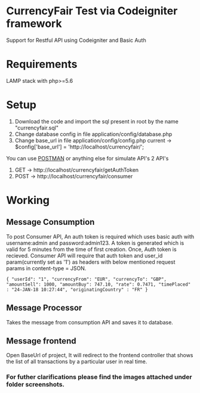 # CurrencyFair Test via Codeigniter framework

Support for Restful API using Codeigniter and Basic Auth

# Requirements
LAMP stack with php>=5.6

# Setup
1) Download the code and import the sql present in root by the name "currencyfair.sql"
2) Change database config in file application/config/database.php
3) Change base_url in file application/config/config.php
current -> $config['base_url'] = 'http://localhost/currencyfair/';


You can use [POSTMAN](https://www.getpostman.com/) or anything else for simulate API's
2 API's
1) GET -> http://localhost/currencyfair/getAuthToken
2) POST -> http://localhost/currencyfair/consumer

# Working
## Message Consumption
To post Consumer API, An auth token is required which uses basic auth with username:admin and password:admin123.
A token is generated which is valid for 5 minutes from the time of first creation.
Once, Auth token is recieved. Consumer API will require that auth token and user_id param(currently set as '1') as headers with below mentioned request params in content-type = JSON.

 `{
"userId": "1",
"currencyFrom": "EUR",
"currencyTo": "GBP",
"amountSell": 1000,
"amountBuy": 747.10,
"rate": 0.7471,
"timePlaced" : "24-JAN-18 10:27:44",
"originatingCountry" : "FR"
}`

## Message Processor
Takes the message from consumption API and saves it to database.

## Message frontend
Open BaseUrl of project, It will redirect to the frontend controller that shows the list of all transactions by a particular user in real time.


### For futher clarifications please find the images attached under folder screenshots.
